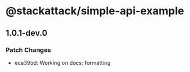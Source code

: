 # @stackattack/simple-api-example

## 1.0.1-dev.0

### Patch Changes

- eca39bd: Working on docs; formatting
